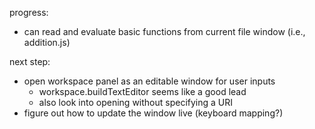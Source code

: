 progress:
- can read and evaluate basic functions from current file window (i.e., addition.js)

next step:
- open workspace panel as an editable window for user inputs
  -  workspace.buildTextEditor seems like a good lead
  - also look into opening without specifying a URI
- figure out how to update the window live (keyboard mapping?)
